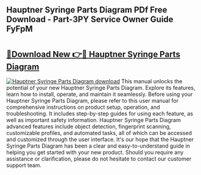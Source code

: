 ## Hauptner Syringe Parts Diagram PDf Free Download - Part-3PY Service Owner Guide FyFpM

# <h2><a href="http://dfkme2.blite.top/?on=Hauptner+Syringe+Parts+Diagram">🔗Download New 👉🔴 Hauptner Syringe Parts Diagram</a></h2>

[![Hauptner Syringe Parts Diagram download](https://i.imgur.com/lujVjoI.png)](http://dfkme2.blite.top/?on=Hauptner+Syringe+Parts+Diagram)
This manual unlocks the potential of your new Hauptner Syringe Parts Diagram. Explore its features, learn how to install, operate, and maintain it seamlessly. Before using your Hauptner Syringe Parts Diagram, please refer to this user manual for comprehensive instructions on product setup, operation, and troubleshooting. It includes step-by-step guides for using each feature, as well as important safety information. Hauptner Syringe Parts Diagram advanced features include object detection, fingerprint scanning, customizable profiles, and automated tasks, all of which can be accessed and customized through the user interface. It's our hope that the Hauptner Syringe Parts Diagram has been a clear and easy-to-understand guide in helping you get started with your new product. Should you require any assistance or clarification, please do not hesitate to contact our customer support team.
